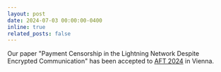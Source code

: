 ```yaml
---
layout: post
date: 2024-07-03 00:00:00-0400
inline: true
related_posts: false
---
```


Our paper "Payment Censorship in the Lightning Network Despite Encrypted
Communication" has been accepted to [AFT
2024](https://aftconf.github.io/aft24/index.html) in Vienna.
